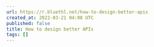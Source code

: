 ```yaml
---
url: https://r.bluethl.net/how-to-design-better-apis
created_at: 2022-03-21 04:08 UTC
published: false
title: How to design better APIs
tags: []
---
```



